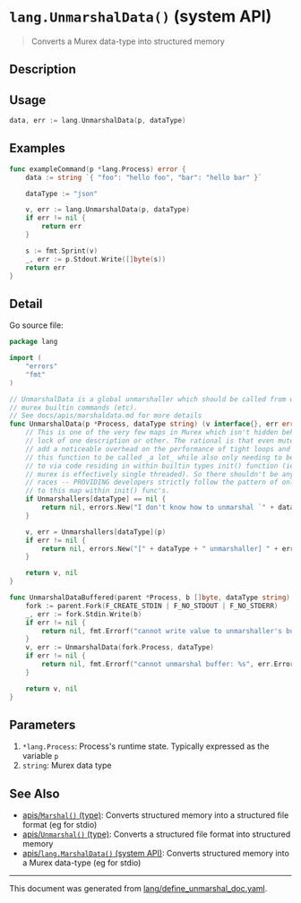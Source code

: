 # `lang.UnmarshalData()` (system API)

> Converts a Murex data-type into structured memory

## Description



## Usage

```go
data, err := lang.UnmarshalData(p, dataType)
```

## Examples

```go
func exampleCommand(p *lang.Process) error {
    data := string `{ "foo": "hello foo", "bar": "hello bar" }`

    dataType := "json"

    v, err := lang.UnmarshalData(p, dataType)
    if err != nil {
        return err
    }

    s := fmt.Sprint(v)
    _, err := p.Stdout.Write([]byte(s))
    return err
}
```

## Detail

Go source file:

```go
package lang

import (
	"errors"
	"fmt"
)

// UnmarshalData is a global unmarshaller which should be called from within
// murex builtin commands (etc).
// See docs/apis/marshaldata.md for more details
func UnmarshalData(p *Process, dataType string) (v interface{}, err error) {
	// This is one of the very few maps in Murex which isn't hidden behind a sync
	// lock of one description or other. The rational is that even mutexes can
	// add a noticeable overhead on the performance of tight loops and I expect
	// this function to be called _a lot_ while also only needing to be written
	// to via code residing in within builtin types init() function (ie while
	// murex is effectively single threaded). So there shouldn't be any data-
	// races -- PROVIDING developers strictly follow the pattern of only writing
	// to this map within init() func's.
	if Unmarshallers[dataType] == nil {
		return nil, errors.New("I don't know how to unmarshal `" + dataType + "`")
	}

	v, err = Unmarshallers[dataType](p)
	if err != nil {
		return nil, errors.New("[" + dataType + " unmarshaller] " + err.Error())
	}

	return v, nil
}

func UnmarshalDataBuffered(parent *Process, b []byte, dataType string) (interface{}, error) {
	fork := parent.Fork(F_CREATE_STDIN | F_NO_STDOUT | F_NO_STDERR)
	_, err := fork.Stdin.Write(b)
	if err != nil {
		return nil, fmt.Errorf("cannot write value to unmarshaller's buffer: %s", err.Error())
	}
	v, err := UnmarshalData(fork.Process, dataType)
	if err != nil {
		return nil, fmt.Errorf("cannot unmarshal buffer: %s", err.Error())
	}

	return v, nil
}
```

## Parameters

1. `*lang.Process`: Process's runtime state. Typically expressed as the variable `p` 
2. `string`: Murex data type

## See Also

* [apis/`Marshal()` (type)](../apis/Marshal.md):
  Converts structured memory into a structured file format (eg for stdio)
* [apis/`Unmarshal()` (type)](../apis/Unmarshal.md):
  Converts a structured file format into structured memory
* [apis/`lang.MarshalData()` (system API)](../apis/lang.MarshalData.md):
  Converts structured memory into a Murex data-type (eg for stdio)

<hr/>

This document was generated from [lang/define_unmarshal_doc.yaml](https://github.com/lmorg/murex/blob/master/lang/define_unmarshal_doc.yaml).